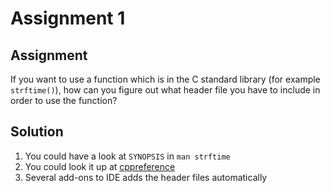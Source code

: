 # Assignment 1

## Assignment

If you want to use a function which is in the C standard library (for example
`strftime()`), how can you figure out what header file you have to include in
order to use the function?

## Solution

1. You could have a look at `SYNOPSIS` in `man strftime`
1. You could look it up at [cppreference](https://en.cppreference.com/w/c/chrono/strftime)
1. Several add-ons to IDE adds the header files automatically
